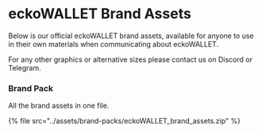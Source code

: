 # eckoWALLET Brand Assets

Below is our official eckoWALLET brand assets, available for anyone to use in their own materials when communicating about eckoWALLET.&#x20;

For any other graphics or alternative sizes please contact us on Discord or Telegram.

### Brand Pack

All the brand assets in one file.

{% file src="../assets/brand-packs/eckoWALLET_brand_assets.zip" %}